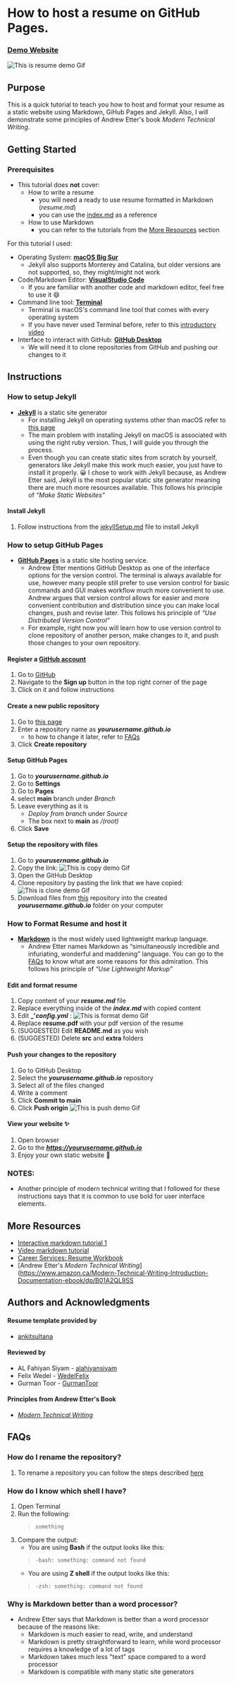 # How to host a resume on GitHub Pages.

### [Demo Website](http://nuridak.github.io/)  
![This is resume demo Gif](https://github.com/nuridak/nuridak.github.io/blob/main/src/resumeDemo.gif)

## Purpose

This is a quick tutorial to teach you how to host and format your resume as a static website using Markdown, GiHub Pages and Jekyll. Also, I will demonstrate some principles of Andrew Etter's book _Modern Technical Writing_.

## Getting Started

### Prerequisites 
- This tutorial does **not** cover:  
    - How to write a resume  
        - you will need a ready to use resume formatted in Markdown (_resume.md_)
        - you can use the [index.md](https://github.com/nuridak/nuridak.github.io/blob/main/index.md) as a reference 
    - How to use Markdown  
        - you can refer to the tutorials from the [More Resources](#more-resources) section 

For this tutorial I used: 
- Operating System: [**macOS Big Sur**](https://apps.apple.com/us/app/macos-big-sur/id1526878132?mt=12)
    - Jekyll also supports Monterey and Catalina, but older versions are not supported, so, they might/might not work
- Code/Markdown Editor: [**VisualStudio Code**](https://code.visualstudio.com/download)
    - If you are familiar with another code and markdown editor, feel free to use it :smile:
- Command line tool: [**Terminal**](https://support.apple.com/en-ca/guide/terminal/welcome/mac) 
    - Terminal is macOS's command line tool that comes with every operating system
    - If you have never used Terminal before, refer to this [introductory video](https://www.youtube.com/watch?v=aKRYQsKR46I)
- Interface to interact with GitHub: [**GitHub Desktop**](https://desktop.github.com)
    - We will need it to clone repositories from GitHub and pushing our changes to it

## Instructions

### How to setup Jekyll

- [**Jekyll**](https://jekyllrb.com) is a static site generator
    - For installing Jekyll on operating systems other than macOS refer to [this page](https://jekyllrb.com/docs/installation/#requirements)
    - The main problem with installing Jekyll on macOS is associated with using the right ruby version. Thus, I will guide you through the process.
    - Even though you can create static sites from scratch by yourself, generators like Jekyll make this work much easier, you just have to install it properly. :grinning: I chose to work with Jekyll because, as Andrew Etter said, Jekyll is the most popular static site generator meaning there are much more resources available. This follows his principle of _“Make Static Websites”_

#### Install Jekyll
1. Follow instructions from the [jekyllSetup.md](https://github.com/nuridak/nuridak.github.io/blob/main/extra/jekyllSetup.md) file to install Jekyll

### How to setup GitHub Pages  
- [**GitHub Pages**](https://pages.github.com) is a static site hosting service. 
    - Andrew Etter mentions GitHub Desktop as one of the interface options for the version control. The terminal is always available for use, however many people still prefer to use version control for basic commands and GUI makes workflow much more convenient to use. Andrew argues that version control allows for easier and more convenient contribution and distribution since you can make local changes, push and revise later. This follows his principle of _“Use Distributed Version Control”_
    - For example, right now you will learn how to use version control to clone repository of another person, make changes to it, and push those changes to your own repository.

#### Register a [GitHub account](https://github.com) 
1. Go to [GitHub](https://github.com)  
2. Navigate to the **Sign up** button in the top right corner of the page  
3. Click on it and follow instructions  

#### Create a new **public** repository
1. Go to [this page](https://github.com/new)  
2. Enter a repository name as **_yourusername.github.io_**
    - to how to change it later, refer to [FAQs](#faqs)  
3. Click **Create repository** 

#### Setup GitHub Pages  
1. Go to **_yourusername.github.io_**  
2. Go to **Settings**  
3. Go to **Pages**  
4. select **main** branch under _Branch_    
5. Leave everything as it is  
    - _Deploy from branch_ under _Source_   
    - The box next to **main** as _/(root)_  
6. Click **Save** 

#### Setup the repository with files
1. Go to **_yourusername.github.io_**  
2. Copy the link: 
![This is copy demo Gif](https://github.com/nuridak/nuridak.github.io/blob/main/src/copyLink.gif)
3. Open the GitHub Desktop
4. Clone repository by pasting the link that we have copied:
![This is clone demo Gif](https://github.com/nuridak/nuridak.github.io/blob/main/src/cloneRepo.gif)
5. Download files from [this](https://github.com/nuridak/nuridak.github.io) repository into the created **_yourusername.github.io_** folder on your computer  

### How to Format Resume and host it  
- [**Markdown**](https://www.markdownguide.org) is the most widely used lightweight markup language. 
    - Andrew Etter names Markdown as “simultaneously incredible and infuriating, wonderful and maddening” language. You can go to the [FAQs](#faqs) to know what are some reasons for this admiration. This follows his principle of _“Use Lightweight Markup”_

#### Edit and format resume
1. Copy content of your **_resume.md_** file
2. Replace everything inside of the **_index.md_** with copied content
3. Edit **_'_config.yml_** :
![This is format demo Gif](https://github.com/nuridak/nuridak.github.io/blob/main/src/editYml.gif)
4. Replace **resume.pdf** with your pdf version of the resume
5. (SUGGESTED) Edit **README.md** as you wish
6. (SUGGESTED) Delete **src** and **extra** folders

#### Push your changes to the repository
1. Go to GitHub Desktop
2. Select the **_yourusername.github.io_** repository
3. Select all of the files changed
4. Write a comment 
5. Click **Commit to main**
6. Click **Push origin**
![This is push demo Gif](https://github.com/nuridak/nuridak.github.io/blob/main/src/pushDemo.gif)

#### View your website :sparkles:
1. Open browser
2. Go to the **_https://yourusername.github.io_**  
3. Enjoy your own static website :tada:

### NOTES:
- Another principle of modern technical writing that I followed for these instructions says that it is common to use bold for user interface elements.

## More Resources

- [Interactive markdown tutorial 1](https://www.markdowntutorial.com)  
- [Video markdown tutorial](https://www.youtube.com/watch?v=HUBNt18RFbo)  
- [Career Services: Resume Workbook](https://umanitoba.ca/student/careerservices/media/Resume.pdf)  
- [Andrew Etter's _Modern Technical Writing_](https://www.amazon.ca/Modern-Technical-Writing-Introduction-Documentation-ebook/dp/B01A2QL9SS 

## Authors and Acknowledgments

#### Resume template provided by
- [ankitsultana](https://github.com/ankitsultana/researcher)

#### Reviewed by
- AL Fahiyan Siyam - [alahiyansiyam](https://github.com/AlFahiyanSiyam)
- Felix Wedel - [WedelFelix](https://github.com/WedelFelix)
- Gurman Toor - [GurmanToor](https://github.com/GurmanToor)

#### Principles from Andrew Etter's Book
- [_Modern Technical Writing_](https://www.amazon.ca/Modern-Technical-Writing-Introduction-Documentation-ebook/dp/B01A2QL9SS)

## FAQs

### How do I rename the repository?
1. To rename a repository you can follow the steps described [here](https://docs.github.com/en/repositories/creating-and-managing-repositories/renaming-a-repository)  
  
### How do I know which shell I have?
1. Open Terminal  
2. Run the following:  
    > `something`  
3. Compare the output:  
    - You are using **Bash** if the output looks like this:  
    > `-bash: something: command not found`  
    - You are using **Z shell** if the output looks like this:  
    > `-zsh: something: command not found`  

### Why is Markdown better than a word processor?
- Andrew Etter says that Markdown is better than a word processor because of the reasons like:
    - Markdown is much easier to read, write, and understand
    - Markdown is pretty straightforward to learn, while word processor requires a knowledge of a lot of tags
    - Markdown takes much less "text" space compared to a word processor
    - Markdown is compatible with many static site generators
